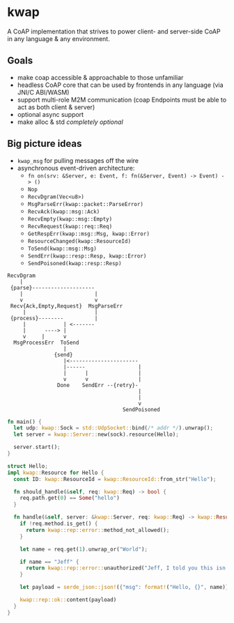 # kwap
A CoAP implementation that strives to power client- and server-side CoAP in any language & any environment.

## Goals
 - make coap accessible & approachable to those unfamiliar
 - headless CoAP core that can be used by frontends in any language (via JNI/C ABI/WASM)
 - support multi-role M2M communication (coap Endpoints must be able to act as both client & server)
 - optional async support
 - make alloc & std _completely optional_

## Big picture ideas
 - `kwap_msg` for pulling messages off the wire
 - asynchronous event-driven architecture:
   - `fn on(srv: &Server, e: Event, f: fn(&Server, Event) -> Event) -> ()`
   - `Nop`
   - `RecvDgram(Vec<u8>)`
   - `MsgParseErr(kwap::packet::ParseError)`
   - `RecvAck(kwap::msg::Ack)`
   - `RecvEmpty(kwap::msg::Empty)`
   - `RecvRequest(kwap::req::Req)`
   - `GetRespErr(kwap::msg::Msg, kwap::Error)`
   - `ResourceChanged(kwap::ResourceId)`
   - `ToSend(kwap::msg::Msg)`
   - `SendErr(kwap::resp::Resp, kwap::Error)`
   - `SendPoisoned(kwap::resp::Resp)`

```
RecvDgram
    |
 {parse}--------------------
    |                       |
    v                       v
 Recv{Ack,Empty,Request}  MsgParseErr
     |                      |
 {process}--------          |
     |            | <-------
     |      ----> |
     v     |      v
  MsgProcessErr  ToSend
                  |
               {send}
                  |<----------------------
                  |------                 |
                  |      |                |
                  v      v                |
                Done    SendErr --{retry}-
                                          |
                                          |
                                          v
                                     SendPoisoned
```

```rust
fn main() {
  let udp: kwap::Sock = std::UdpSocket::bind(/* addr */).unwrap();
  let server = kwap::Server::new(sock).resource(Hello);

  server.start();
}

struct Hello;
impl kwap::Resource for Hello {
  const ID: kwap::ResourceId = kwap::ResourceId::from_str("Hello");

  fn should_handle(&self, req: kwap::Req) -> bool {
    req.path.get(0) == Some("hello")
  }

  fn handle(&self, server: &kwap::Server, req: kwap::Req) -> kwap::Result<kwap::Rep> {
    if !req.method.is_get() {
      return kwap::rep::error::method_not_allowed();
    }

    let name = req.get(1).unwrap_or("World");

    if name == "Jeff" {
      return kwap::rep::error::unauthorized("Jeff, I told you this isn't for you. Please leave.");
    }

    let payload = serde_json::json!({"msg": format!("Hello, {}", name)});

    kwap::rep::ok::content(payload)
  }
}
```
